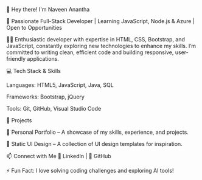 👋 Hey there! I'm Naveen Anantha

🚀 Passionate Full-Stack Developer | Learning JavaScript, Node.js & Azure | Open to Opportunities


👨‍💻 Enthusiastic developer with expertise in HTML, CSS, Bootstrap, and JavaScript, constantly exploring new technologies to enhance my skills. I’m committed to writing clean, efficient code and building responsive, user-friendly applications.


💻 Tech Stack & Skills

Languages: HTML5, JavaScript, Java, SQL

Frameworks: Bootstrap, jQuery

Tools: Git, GitHub, Visual Studio Code

🚀 Projects

🔹 Personal Portfolio – A showcase of my skills, experience, and projects.

🔹 Static UI Design – A collection of UI design templates for inspiration.

📫 Connect with Me
🔗 LinkedIn | 🔗 GitHub

⚡ Fun Fact: I love solving coding challenges and exploring AI tools!
